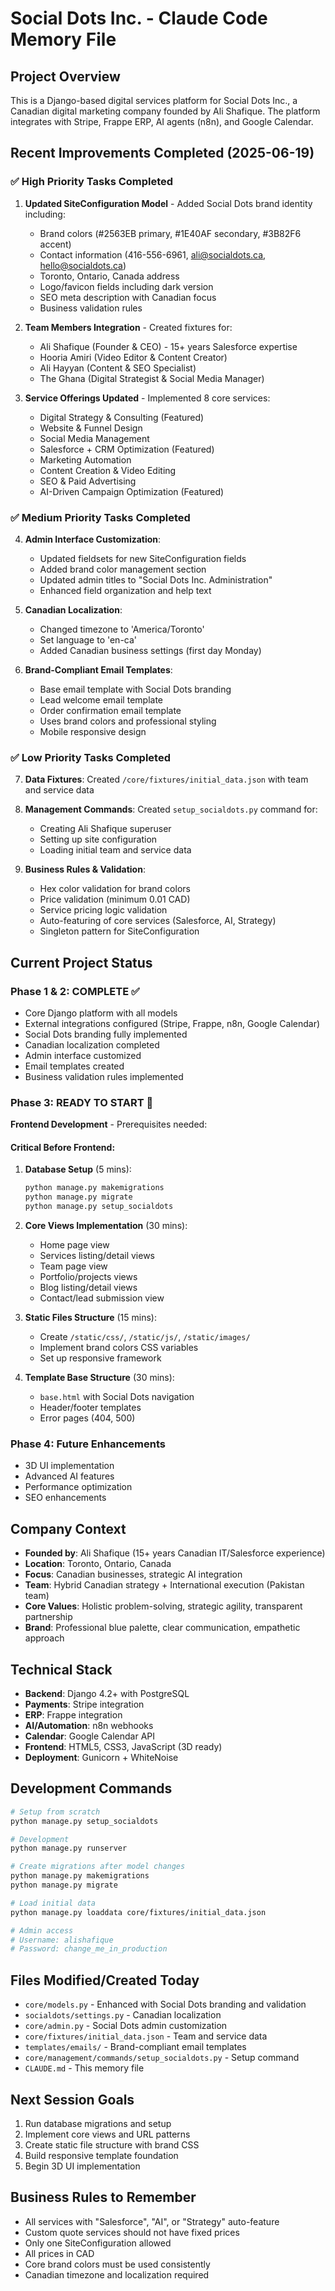 # Social Dots Inc. - Claude Code Memory File

## Project Overview
This is a Django-based digital services platform for Social Dots Inc., a Canadian digital marketing company founded by Ali Shafique. The platform integrates with Stripe, Frappe ERP, AI agents (n8n), and Google Calendar.

## Recent Improvements Completed (2025-06-19)

### ✅ High Priority Tasks Completed
1. **Updated SiteConfiguration Model** - Added Social Dots brand identity including:
   - Brand colors (#2563EB primary, #1E40AF secondary, #3B82F6 accent)
   - Contact information (416-556-6961, ali@socialdots.ca, hello@socialdots.ca)
   - Toronto, Ontario, Canada address
   - Logo/favicon fields including dark version
   - SEO meta description with Canadian focus
   - Business validation rules

2. **Team Members Integration** - Created fixtures for:
   - Ali Shafique (Founder & CEO) - 15+ years Salesforce expertise
   - Hooria Amiri (Video Editor & Content Creator)
   - Ali Hayyan (Content & SEO Specialist)  
   - The Ghana (Digital Strategist & Social Media Manager)

3. **Service Offerings Updated** - Implemented 8 core services:
   - Digital Strategy & Consulting (Featured)
   - Website & Funnel Design
   - Social Media Management
   - Salesforce + CRM Optimization (Featured)
   - Marketing Automation
   - Content Creation & Video Editing
   - SEO & Paid Advertising
   - AI-Driven Campaign Optimization (Featured)

### ✅ Medium Priority Tasks Completed
4. **Admin Interface Customization**:
   - Updated fieldsets for new SiteConfiguration fields
   - Added brand color management section
   - Updated admin titles to "Social Dots Inc. Administration"
   - Enhanced field organization and help text

5. **Canadian Localization**:
   - Changed timezone to 'America/Toronto'
   - Set language to 'en-ca'
   - Added Canadian business settings (first day Monday)

6. **Brand-Compliant Email Templates**:
   - Base email template with Social Dots branding
   - Lead welcome email template
   - Order confirmation email template
   - Uses brand colors and professional styling
   - Mobile responsive design

### ✅ Low Priority Tasks Completed  
7. **Data Fixtures**: Created `/core/fixtures/initial_data.json` with team and service data

8. **Management Commands**: Created `setup_socialdots.py` command for:
   - Creating Ali Shafique superuser
   - Setting up site configuration
   - Loading initial team and service data

9. **Business Rules & Validation**:
   - Hex color validation for brand colors
   - Price validation (minimum 0.01 CAD)
   - Service pricing logic validation
   - Auto-featuring of core services (Salesforce, AI, Strategy)
   - Singleton pattern for SiteConfiguration

## Current Project Status

### Phase 1 & 2: COMPLETE ✅
- Core Django platform with all models
- External integrations configured (Stripe, Frappe, n8n, Google Calendar)
- Social Dots branding fully implemented
- Canadian localization completed
- Admin interface customized
- Email templates created
- Business validation rules implemented

### Phase 3: READY TO START 🚀
**Frontend Development** - Prerequisites needed:

#### Critical Before Frontend:
1. **Database Setup** (5 mins):
   ```bash
   python manage.py makemigrations
   python manage.py migrate
   python manage.py setup_socialdots
   ```

2. **Core Views Implementation** (30 mins):
   - Home page view
   - Services listing/detail views
   - Team page view
   - Portfolio/projects views
   - Blog listing/detail views
   - Contact/lead submission view

3. **Static Files Structure** (15 mins):
   - Create `/static/css/`, `/static/js/`, `/static/images/`
   - Implement brand colors CSS variables
   - Set up responsive framework

4. **Template Base Structure** (30 mins):
   - `base.html` with Social Dots navigation
   - Header/footer templates
   - Error pages (404, 500)

### Phase 4: Future Enhancements
- 3D UI implementation
- Advanced AI features
- Performance optimization
- SEO enhancements

## Company Context
- **Founded by**: Ali Shafique (15+ years Canadian IT/Salesforce experience)
- **Location**: Toronto, Ontario, Canada
- **Focus**: Canadian businesses, strategic AI integration
- **Team**: Hybrid Canadian strategy + International execution (Pakistan team)
- **Core Values**: Holistic problem-solving, strategic agility, transparent partnership
- **Brand**: Professional blue palette, clear communication, empathetic approach

## Technical Stack
- **Backend**: Django 4.2+ with PostgreSQL
- **Payments**: Stripe integration
- **ERP**: Frappe integration  
- **AI/Automation**: n8n webhooks
- **Calendar**: Google Calendar API
- **Frontend**: HTML5, CSS3, JavaScript (3D ready)
- **Deployment**: Gunicorn + WhiteNoise

## Development Commands
```bash
# Setup from scratch
python manage.py setup_socialdots

# Development
python manage.py runserver

# Create migrations after model changes
python manage.py makemigrations
python manage.py migrate

# Load initial data
python manage.py loaddata core/fixtures/initial_data.json

# Admin access
# Username: alishafique  
# Password: change_me_in_production
```

## Files Modified/Created Today
- `core/models.py` - Enhanced with Social Dots branding and validation
- `socialdots/settings.py` - Canadian localization
- `core/admin.py` - Social Dots admin customization
- `core/fixtures/initial_data.json` - Team and service data
- `templates/emails/` - Brand-compliant email templates
- `core/management/commands/setup_socialdots.py` - Setup command
- `CLAUDE.md` - This memory file

## Next Session Goals
1. Run database migrations and setup
2. Implement core views and URL patterns  
3. Create static file structure with brand CSS
4. Build responsive template foundation
5. Begin 3D UI implementation

## Business Rules to Remember
- All services with "Salesforce", "AI", or "Strategy" auto-feature
- Custom quote services should not have fixed prices
- Only one SiteConfiguration allowed
- All prices in CAD
- Core brand colors must be used consistently
- Canadian timezone and localization required
